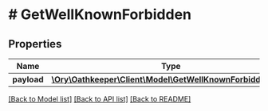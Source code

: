 # # GetWellKnownForbidden

## Properties

Name | Type | Description | Notes
------------ | ------------- | ------------- | -------------
**payload** | [**\Ory\Oathkeeper\Client\Model\GetWellKnownForbiddenBody**](GetWellKnownForbiddenBody.md) |  | [optional]

[[Back to Model list]](../../README.md#models) [[Back to API list]](../../README.md#endpoints) [[Back to README]](../../README.md)
